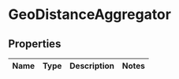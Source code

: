 
# GeoDistanceAggregator

## Properties
Name | Type | Description | Notes
------------ | ------------- | ------------- | -------------



